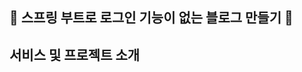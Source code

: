 🤘 스프링 부트로 로그인 기능이 없는 블로그 만들기 🤘
 ------------------------------------

## 서비스 및 프로젝트 소개
<img src="https://img.shields.io/badge/-안녕하세요-green" width="10px">


